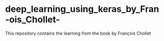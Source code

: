 # deep_learning_using_keras_by_Fran-ois_Chollet-
This repository contains the learning from the book by François Chollet 

